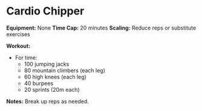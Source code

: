 # Cardio Chipper

**Equipment:** None
**Time Cap:** 20 minutes
**Scaling:** Reduce reps or substitute exercises

**Workout:**
- For time:
  - 100 jumping jacks
  - 80 mountain climbers (each leg)
  - 60 high knees (each leg)
  - 40 burpees
  - 20 sprints (20m each)

**Notes:**
Break up reps as needed.
